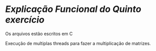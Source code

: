 
# _Explicação Funcional do Quinto exercício_

Os arquivos estão escritos em C

Execução de multiplas threads para fazer a multiplicação de matrizes.
